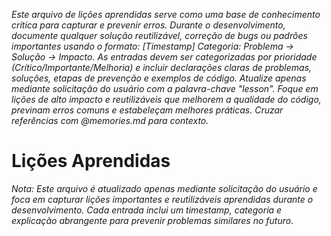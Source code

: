 *Este arquivo de lições aprendidas serve como uma base de conhecimento crítica para capturar e prevenir erros. Durante o desenvolvimento, documente qualquer solução reutilizável, correção de bugs ou padrões importantes usando o formato: [Timestamp] Categoria: Problema → Solução → Impacto. As entradas devem ser categorizadas por prioridade (Crítico/Importante/Melhoria) e incluir declarações claras de problemas, soluções, etapas de prevenção e exemplos de código. Atualize apenas mediante solicitação do usuário com a palavra-chave "lesson". Foque em lições de alto impacto e reutilizáveis que melhorem a qualidade do código, previnam erros comuns e estabeleçam melhores práticas. Cruzar referências com @memories.md para contexto.*

# Lições Aprendidas

*Nota: Este arquivo é atualizado apenas mediante solicitação do usuário e foca em capturar lições importantes e reutilizáveis aprendidas durante o desenvolvimento. Cada entrada inclui um timestamp, categoria e explicação abrangente para prevenir problemas similares no futuro.*
